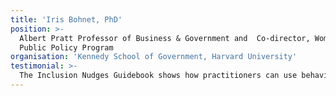 ```yaml
---
title: 'Iris Bohnet, PhD'
position: >-
  Albert Pratt Professor of Business & Government and  Co-director, Women &
  Public Policy Program
organisation: 'Kennedy School of Government, Harvard University'
testimonial: >-
  The Inclusion Nudges Guidebook shows how practitioners can use behavioural insights to create more inclusive, more diverse, and better organisations. I recommend it to all who care and want to make a difference.
---
```


